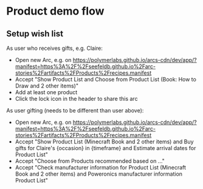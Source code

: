 # Product demo flow

## Setup wish list

As user who receives gifts, e.g. Claire:

 * Open new Arc, e.g. on    https://polymerlabs.github.io/arcs-cdn/dev/app/?manifest=https%3A%2F%2Fseefeldb.github.io%2Farc-stories%2Fartifacts%2FProducts%2Frecipes.manifest
 * Accept "Show Product List and Choose from Product List (Book: How to Draw and 2 other items)"
 * Add at least one product
 * Click the lock icon in the header to share this arc

As user gifting (needs to be different than user above):

 * Open new Arc, e.g. on https://polymerlabs.github.io/arcs-cdn/dev/app/?manifest=https%3A%2F%2Fseefeldb.github.io%2Farc-stories%2Fartifacts%2FProducts%2Frecipes.manifest
 * Accept "Show Product List (Minecraft Book and 2 other items) and Buy gifts for Claire's {occasion} in {timeframe} and Estimate arrival dates for Product List"
 * Accept "Choose from Products recommended based on ..."
 * Accept "Check manufacturer information for Product List (Minecraft Book and 2 other items) and Poweronics manufacturer information Product List"
